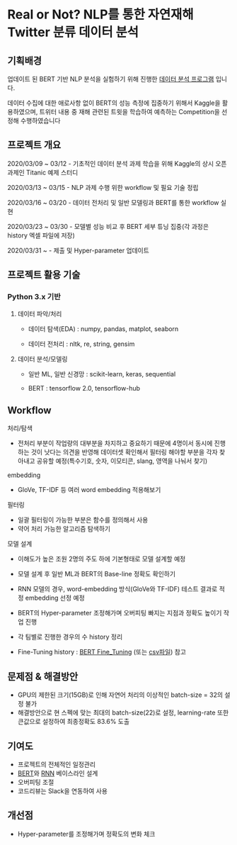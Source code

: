 # Real or Not? NLP를 통한 자연재해 Twitter 분류 데이터 분석 

## 기획배경
업데이트 된 BERT 기반 NLP 분석을 실험하기 위해 진행한 [데이터 분석 프로그램](Portfolio-이지은.pdf) 입니다.

데이터 수집에 대한 애로사항 없이 BERT의 성능 측정에 집중하기 위해서 Kaggle을 활용하였으며, 트위터 내용 중 재해 관련된 트윗을 학습하여
예측하는 Competition을 선정해 수행하였습니다

## 프로젝트 개요

2020/03/09 ~ 03/12 - 기초적인 데이터 분석 과제 학습을 위해 Kaggle의 상시 오픈 과제인 Titanic 예제 스터디

2020/03/13 ~ 03/15 - NLP 과제 수행 위한 workflow 및 필요 기술 정립

2020/03/16 ~ 03/20 - 데이터 전처리 및 일반 모델링과 BERT를 통한 workflow 실현

2020/03/23 ~ 03/30 - 모델별 성능 비교 후 BERT 세부 튜닝 집중(각 과정은 history 엑셀 파일에 저장)

2020/03/31 ~       - 제출 및 Hyper-parameter 업데이트 

## 프로젝트 활용 기술
### Python 3.x 기반

1. 데이터 파악/처리

     - 데이터 탐색(EDA) : numpy, pandas, matplot, seaborn
  
     - 데이터 전처리 : nltk, re, string, gensim
  
2. 데이터 분석/모델링

     - 일반 ML, 일반 신경망 : scikit-learn, keras, sequential
  
     - BERT : tensorflow 2.0, tensorflow-hub
     
## Workflow

처리/탐색 

- 전처리 부분이 작업량의 대부분을 차지하고 중요하기 때문에 4명이서 동시에 진행하는 것이 낫다는 의견을 반영해 데이터셋 확인해서 필터링 해야할 
  부분을 각자 찾아내고 공유할 예정(특수기호,  숫자, 이모티콘, slang, 영역을 나눠서 찾기) 

embedding

- GloVe, TF-IDF 등 여러 word embedding 적용해보기

필터링 

- 일괄 필터링이 가능한 부분은 함수를 정의해서 사용
- 약어 처리 가능한 알고리즘 탐색하기

모델 설계

- 이해도가 높은 조원 2명의 주도 하에 기본형태로 모델 설계할 예정 

- 모델 설계 후 일반 ML과 BERT의 Base-line 정확도 확인하기

- RNN 모델의 경우, word-embedding 방식(GloVe와 TF-IDF) 테스트 결과로 적정 embedding 선정 예정

- BERT의 Hyper-parameter 조정해가며 오버피팅 빠지는 지점과 정확도 높이기 작업 진행 

- 각 팀별로 진행한 경우의 수 history 정리
  
- Fine-Tuning history : [BERT Fine_Tuning](Fine_Tuning_History.xlsx) (또는 [csv파일](BERT_Fine-Tuning.csv)) 참고
  
## 문제점 & 해결방안
- GPU의 제한된 크기(15GB)로 인해 자연어 처리의 이상적인 batch-size = 32의 설정 불가
- 해결방안으로 현 스펙에 맞는 최대의 batch-size(22)로 설정, learning-rate 또한 큰값으로 설정하여 최종정확도 83.6% 도출

## 기여도
- 프로젝트의 전체적인 일정관리
- [BERT](DNN/BERT_Base.py)와 [RNN](DNN/RNN_GloVe.py) 베이스라인 설계
- 오버피팅 조절
- 코드리뷰는 Slack을 연동하여 사용

## 개선점
- Hyper-parameter를 조정해가며 정확도의 변화 체크
  
  
  
  
  
  
  
  
  
  



